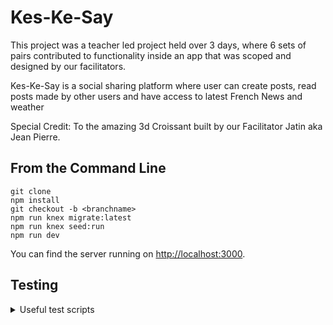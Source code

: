 # Kes-Ke-Say

This project was a teacher led project held over 3 days, where 6 sets of pairs contributed to functionality 
inside an app that was scoped and designed by our facilitators.

Kes-Ke-Say is a social sharing platform where user can create posts, read posts made by other users and have access to latest French News and weather

Special Credit: To the amazing 3d Croissant built by our Facilitator Jatin aka Jean Pierre.

## From the Command Line
```
git clone
npm install
git checkout -b <branchname>
npm run knex migrate:latest
npm run knex seed:run
npm run dev
```
You can find the server running on [http://localhost:3000](http://localhost:3000).

## Testing

<details>
<summary>Useful test scripts</summary>

```
npm test // runs tests one time
npm run test:watch // watches and runs tests when file is saved
npm test -- --coverage // shows coverage summary
```
